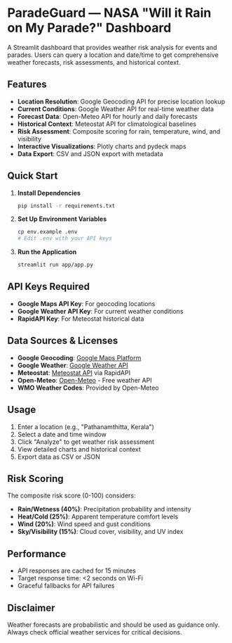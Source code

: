 # ParadeGuard — NASA "Will it Rain on My Parade?" Dashboard

A Streamlit dashboard that provides weather risk analysis for events and parades. Users can query a location and date/time to get comprehensive weather forecasts, risk assessments, and historical context.

## Features

- **Location Resolution**: Google Geocoding API for precise location lookup
- **Current Conditions**: Google Weather API for real-time weather data
- **Forecast Data**: Open-Meteo API for hourly and daily forecasts
- **Historical Context**: Meteostat API for climatological baselines
- **Risk Assessment**: Composite scoring for rain, temperature, wind, and visibility
- **Interactive Visualizations**: Plotly charts and pydeck maps
- **Data Export**: CSV and JSON export with metadata

## Quick Start

1. **Install Dependencies**
   ```bash
   pip install -r requirements.txt
   ```

2. **Set Up Environment Variables**
   ```bash
   cp env.example .env
   # Edit .env with your API keys
   ```

3. **Run the Application**
   ```bash
   streamlit run app/app.py
   ```

## API Keys Required

- **Google Maps API Key**: For geocoding locations
- **Google Weather API Key**: For current weather conditions
- **RapidAPI Key**: For Meteostat historical data

## Data Sources & Licenses

- **Google Geocoding**: [Google Maps Platform](https://developers.google.com/maps/documentation/geocoding)
- **Google Weather**: [Google Weather API](https://developers.google.com/maps/documentation/weather)
- **Meteostat**: [Meteostat API](https://meteostat.net/en/api) via RapidAPI
- **Open-Meteo**: [Open-Meteo](https://open-meteo.com/) - Free weather API
- **WMO Weather Codes**: Provided by Open-Meteo

## Usage

1. Enter a location (e.g., "Pathanamthitta, Kerala")
2. Select a date and time window
3. Click "Analyze" to get weather risk assessment
4. View detailed charts and historical context
5. Export data as CSV or JSON

## Risk Scoring

The composite risk score (0-100) considers:
- **Rain/Wetness (40%)**: Precipitation probability and intensity
- **Heat/Cold (25%)**: Apparent temperature comfort levels
- **Wind (20%)**: Wind speed and gust conditions
- **Sky/Visibility (15%)**: Cloud cover, visibility, and UV index

## Performance

- API responses are cached for 15 minutes
- Target response time: <2 seconds on Wi-Fi
- Graceful fallbacks for API failures

## Disclaimer

Weather forecasts are probabilistic and should be used as guidance only. Always check official weather services for critical decisions.
